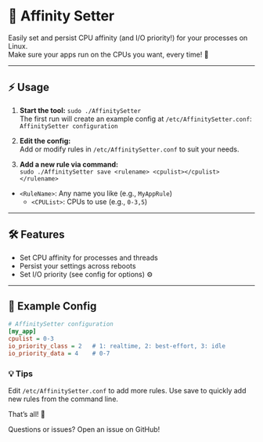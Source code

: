 # 🧩 Affinity Setter

Easily set and persist CPU affinity (and I/O priority!) for your processes on Linux.  
Make sure your apps run on the CPUs you want, every time! 🚀

---

## ⚡️ Usage

1. **Start the tool:** ```sudo ./AffinitySetter```  
The first run will create an example config at `/etc/AffinitySetter.conf`: ```AffinitySetter configuration```

2. **Edit the config:**  
   Add or modify rules in `/etc/AffinitySetter.conf` to suit your needs.

3. **Add a new rule via command:**  
```sudo ./AffinitySetter save <rulename> <cpulist></cpulist></rulename>```
- `<RuleName>`: Any name you like (e.g., `MyAppRule`)
    - `<CPUList>`: CPUs to use (e.g., `0-3,5`)

---

## 🛠 Features

- Set CPU affinity for processes and threads
- Persist your settings across reboots
- Set I/O priority (see config for options) ⚙️

---

## 📝 Example Config

```ini
# AffinitySetter configuration
[my_app]
cpulist = 0-3
io_priority_class = 2   # 1: realtime, 2: best-effort, 3: idle
io_priority_data = 4    # 0-7
```
### 💡 Tips

Edit `/etc/AffinitySetter.conf` to add more rules.
Use save to quickly add new rules from the command line.

That’s all! 🎉

Questions or issues? Open an issue on GitHub!